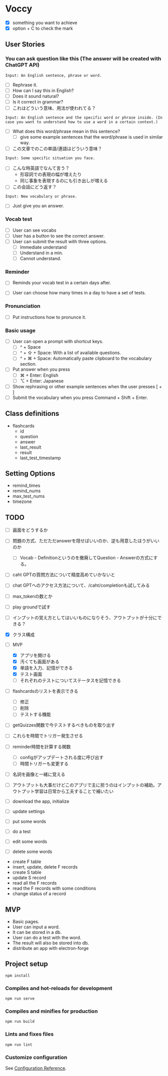 # Voccy
- [x] something you want to achieve 
- [x] option + C to check the mark

## User Stories
### You can ask question like this (The answer will be created with ChatGPT API)
`Input: An English sentence, phrase or word.`
- [ ] Rephrase it.
- [ ] How can I say this in English?
- [ ] Does it sound natural?
- [ ] Is it correct in grammar?
- [ ] これはどういう意味、用法が使われてる？

`Input: An English sentence and the specific word or phrase inside. (In case you want to understand how to use a word in a certain context.)`
- [ ] What does this word/phrase mean in this sentence?
  - [ ] give some example sentences that the word/phrase is used in similar way.
- [ ] この文章でのこの単語/連語はどういう意味？

`Input: Some specific situation you face.`
- [ ] こんな時英語でなんて言う？
  - 形容詞での表現の幅が増えたり
  - 同じ事象を表現するのにも引き出しが増える
- [ ] この会話にどう返す？

`Input: New vocabulary or phrase.`
- [ ] Just give you an answer.


### Vocab test
- [ ] User can see vocabs
- [ ] User has a button to see the correct answer.
- [ ] User can submit the result with three options.
  - [ ] Immediate understand
  - [ ] Understand in a min.
  - [ ] Cannot understand.

### Reminder
- [ ] Reminds your vocab test in a certain days after.
- [ ] User can choose how many times in a day to have a set of tests.


### Pronunciation
- [ ] Put instructions how to pronunce it.

### Basic usage
- [ ] User can open a prompt with shortcut keys.
  - [ ] ^ + Space
  - [ ] ^ + ⇧ + Space: With a list of available questions.
  - [ ] ^ + ⌘ + Space: Automatically paste clipboard to the vocabulary section.
- [ ] Put answer when you press
  - [ ] ⌘ + Enter: English
  - [ ] ⌥ + Enter: Japanese
- [ ] Show rephrasing or other example sentences when the user presses [ + ]
- [ ] Submit the vocabulary when you press Command + Shift + Enter.

## Class definitions
- flashcards
  - id
  - question
  - answer
  - last_result
  - result
  - last_test_timestamp

## Setting Options
- remind_times
- remind_nums
- max_test_nums
- timezone


## TODO
- [ ] 画面をどうするか
- [ ] 問題の方式、ただただanswerを隠せばいいのか、逆も用意したほうがいいのか
  - [ ] Vocab - Definitionというのを撤廃してQuestion - Answerの方式にする。
- [ ] caht GPTの質問方法について精度高めていかないと
- [ ] chat GPTへのアクセス方法について、/caht/completionも試してみる
- [ ] max_tokenの数とか
- [ ] play groundで試す
- [ ] インプットの覚え方としてはいいものになりそう、アウトプットが十分にできる？
- [x] クラス構成
- [ ] MVP
  - [x] アプリを開ける
  - [x] 汚くても画面がある
  - [x] 単語を入力、記憶ができる
  - [x] テスト画面
  - [ ] それぞれのテストについてステータスを記憶できる
- [ ] flashcardsのリストを表示できる
  - [ ] 修正
  - [ ] 削除
  - [ ] テストする機能
- [ ] getQuizzes関数で今テストするべきものを取り出す
- [ ] これらを時間でトリガー発生させる
- [ ] reminder時間を計算する関数
  - [ ] configがアップデートされる度に呼び出す
  - [ ] 時間トリガーも変更する
- [ ] 名詞を画像と一緒に覚える
- [ ] アウトプットも大事だけどこのアプリで主に担うのはインプットの補助。アウトプット学習は日常から工夫することで補いたい

- [ ] download the app, initialize
- [ ] update settings
- [ ] put some words
- [ ] do a test
- [ ] edit some words
- [ ] delete some words

- create F table
- insert, update, delete F records
- create S table
- update S record
- read all the F records
- read the F records with some conditions
- change status of a record

## MVP
- Basic pages.
- User can input a word.
- It can be stored in a db.
- User can do a test with the word.
- The result will also be stored into db.
- distribute an app with electron-forge

## Project setup
```
npm install
```

### Compiles and hot-reloads for development
```
npm run serve
```

### Compiles and minifies for production
```
npm run build
```

### Lints and fixes files
```
npm run lint
```

### Customize configuration
See [Configuration Reference](https://cli.vuejs.org/config/).
